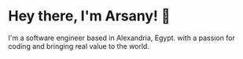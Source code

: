 # Hey there, I'm Arsany! 👋

I'm a software engineer based in Alexandria, Egypt. with a passion for coding and bringing real value to the world.

